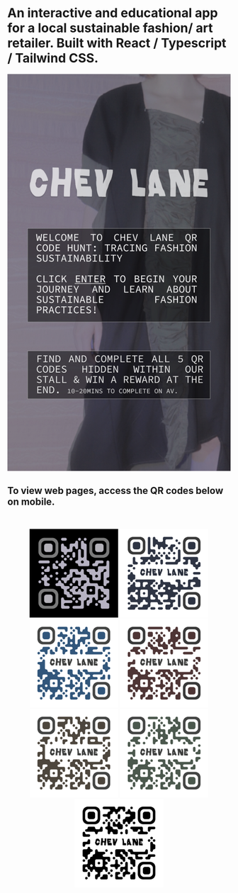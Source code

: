 # An interactive and educational app for a local sustainable fashion/ art retailer. Built with React / Typescript / Tailwind CSS.



<img src="src/assets/Images/README-Image.png" width="1200">
<br>

## To view web pages, access the QR codes below on mobile.
<br>

<p align="center">
  <img src="src/assets/Images/QR-INTRO.png" width="200">
  <img src="src/assets/Images/QR-TRIVIA.png" width="200">
  <img src="src/assets/Images/QR-FASHION-CHELSEA.png" width="200">
  <img src="src/assets/Images/QR-UPCYCLING.png" width="200">
  <img src="src/assets/Images/QR-DESIGNER-SPOTLIGHT.png" width="200">
  <img src="src/assets/Images/QR-CHALLENGE.png" width="200">
  <img src="src/assets/Images/QR-FINAL-QR.png" width="200">
</p>